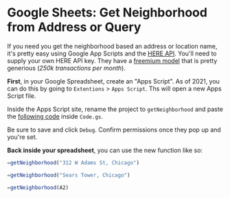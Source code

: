 # Google Sheets: Get Neighborhood from Address or Query

If you need you get the neighborhood based an address or location name, it's pretty easy using Google App Scripts and the [HERE API](https://developer.here.com/documentation). You'll need to supply your own HERE API key. They have a [freemium model](https://developer.here.com/pricing) that is pretty generious (_250k transactions per month_).

**First**, in your Google Spreadsheet, create an "Apps Script". As of 2021, you can do this by going to `Extentions` > `Apps Script`. Ths will open a new Apps Script file.

Inside the Apps Script site, rename the project to `getNeighborhood` and paste the [following code](./getNeighborhood.gs) inside `Code.gs`.

Be sure to save and click `Debug`. Confirm permissions once they pop up and you're set.

**Back inside your spreadsheet**, you can use the new function like so:

```js
=getNeighborhood("312 W Adams St, Chicago")
```

```js
=getNeighborhood("Sears Tower, Chicago")
```

```js
=getNeighborhood(A2)
```

